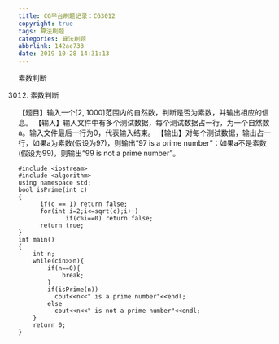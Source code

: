 ```yaml
---
title: CG平台刷题记录：CG3012
copyright: true
tags: 算法刷题
categories: 算法刷题
abbrlink: 142ae733
date: 2019-10-28 14:31:13
---
```

素数判断
<!--more-->
3012. 素数判断

【题目】输入一个[2, 1000]范围内的自然数，判断是否为素数，并输出相应的信息。
【输入】输入文件中有多个测试数据，每个测试数据占一行，为一个自然数a。输入文件最后一行为0，代表输入结束。
【输出】对每个测试数据，输出占一行，如果a为素数(假设为97)，则输出“97 is a prime number”；如果a不是素数(假设为99)，则输出“99 is not a prime number”。

```
#include <iostream>
#include <algorithm>
using namespace std;
bool isPrime(int c)
{    
      if(c == 1) return false;
      for(int i=2;i<=sqrt(c);i++)
             if(c%i==0) return false;
      return true; 
}
int main()
{
	int n;
	while(cin>>n){
		if(n==0){
			break;
		}
		if(isPrime(n))
		  cout<<n<<" is a prime number"<<endl;
		else
		  cout<<n<<" is not a prime number"<<endl;
	}
	return 0;
} 
```